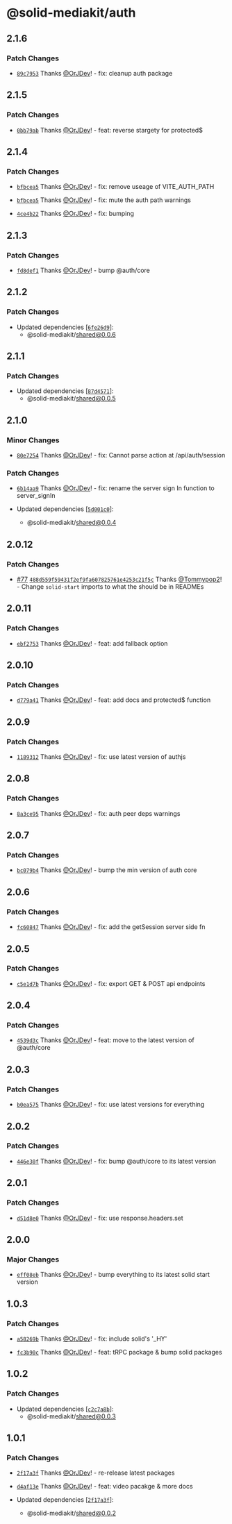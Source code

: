 # @solid-mediakit/auth

## 2.1.6

### Patch Changes

- [`89c7953`](https://github.com/solidjs-community/mediakit/commit/89c79531408a44aaee8331bf41989b23e02cc2d1) Thanks [@OrJDev](https://github.com/OrJDev)! - fix: cleanup auth package

## 2.1.5

### Patch Changes

- [`0bb79ab`](https://github.com/solidjs-community/mediakit/commit/0bb79ab3fcc982cd5e68ded7ba3277bfe3661bc8) Thanks [@OrJDev](https://github.com/OrJDev)! - feat: reverse stargety for protected$

## 2.1.4

### Patch Changes

- [`bfbcea5`](https://github.com/solidjs-community/mediakit/commit/bfbcea5875775aa3d1f8333c41d8c54a900931a8) Thanks [@OrJDev](https://github.com/OrJDev)! - fix: remove useage of VITE_AUTH_PATH

- [`bfbcea5`](https://github.com/solidjs-community/mediakit/commit/bfbcea5875775aa3d1f8333c41d8c54a900931a8) Thanks [@OrJDev](https://github.com/OrJDev)! - fix: mute the auth path warnings

- [`4ce4b22`](https://github.com/solidjs-community/mediakit/commit/4ce4b22b1eb742b221ea3d06a3f55a29b46a7a59) Thanks [@OrJDev](https://github.com/OrJDev)! - fix: bumping

## 2.1.3

### Patch Changes

- [`fd8def1`](https://github.com/solidjs-community/mediakit/commit/fd8def1c0aed31f45f6541a7b4a0e2453810e92e) Thanks [@OrJDev](https://github.com/OrJDev)! - bump @auth/core

## 2.1.2

### Patch Changes

- Updated dependencies [[`6fe26d9`](https://github.com/solidjs-community/mediakit/commit/6fe26d9daa1c96436d6fe5e7f8e253344e56d9ad)]:
  - @solid-mediakit/shared@0.0.6

## 2.1.1

### Patch Changes

- Updated dependencies [[`87d4571`](https://github.com/solidjs-community/mediakit/commit/87d4571f5f1d1846f6728efecb4adc4bc6154771)]:
  - @solid-mediakit/shared@0.0.5

## 2.1.0

### Minor Changes

- [`80e7254`](https://github.com/solidjs-community/mediakit/commit/80e725465080310ce60d1013dece47b647ac239b) Thanks [@OrJDev](https://github.com/OrJDev)! - fix: Cannot parse action at /api/auth/session

### Patch Changes

- [`6b14aa9`](https://github.com/solidjs-community/mediakit/commit/6b14aa9770daf3dae297c98ac209066f5886a7a3) Thanks [@OrJDev](https://github.com/OrJDev)! - fix: rename the server sign In function to server_signIn

- Updated dependencies [[`5d001c0`](https://github.com/solidjs-community/mediakit/commit/5d001c05396cd66654d41cce47f0f548f329a0c5)]:
  - @solid-mediakit/shared@0.0.4

## 2.0.12

### Patch Changes

- [#77](https://github.com/solidjs-community/mediakit/pull/77) [`488d559f59431f2ef9fa607825761e4253c21f5c`](https://github.com/solidjs-community/mediakit/commit/488d559f59431f2ef9fa607825761e4253c21f5c) Thanks [@Tommypop2](https://github.com/Tommypop2)! - Change `solid-start` imports to what the should be in READMEs

## 2.0.11

### Patch Changes

- [`ebf2753`](https://github.com/solidjs-community/mediakit/commit/ebf27538c153ca87e67092682435eed6552cdbb9) Thanks [@OrJDev](https://github.com/OrJDev)! - feat: add fallback option

## 2.0.10

### Patch Changes

- [`d779a41`](https://github.com/solidjs-community/mediakit/commit/d779a419b82565b8f39efd93ae285f3c9b9d6408) Thanks [@OrJDev](https://github.com/OrJDev)! - feat: add docs and protected$ function

## 2.0.9

### Patch Changes

- [`1189312`](https://github.com/solidjs-community/mediakit/commit/118931204eec25cdbcf8f09de9b1731b7bf32012) Thanks [@OrJDev](https://github.com/OrJDev)! - fix: use latest version of authjs

## 2.0.8

### Patch Changes

- [`8a3ce95`](https://github.com/solidjs-community/mediakit/commit/8a3ce95528bbfd174e99a511967b9d28200b3067) Thanks [@OrJDev](https://github.com/OrJDev)! - fix: auth peer deps warnings

## 2.0.7

### Patch Changes

- [`bc079b4`](https://github.com/solidjs-community/mediakit/commit/bc079b43782662fb270f218d68124a4410c9f048) Thanks [@OrJDev](https://github.com/OrJDev)! - bump the min version of auth core

## 2.0.6

### Patch Changes

- [`fc60847`](https://github.com/solidjs-community/mediakit/commit/fc60847b25edb3b93bf6d4c264e744507581fb1f) Thanks [@OrJDev](https://github.com/OrJDev)! - fix: add the getSession server side fn

## 2.0.5

### Patch Changes

- [`c5e1d7b`](https://github.com/solidjs-community/mediakit/commit/c5e1d7b86935f3c07346f67dc38b7427dcaa73c0) Thanks [@OrJDev](https://github.com/OrJDev)! - fix: export GET & POST api endpoints

## 2.0.4

### Patch Changes

- [`4539d3c`](https://github.com/solidjs-community/mediakit/commit/4539d3c05e5d2c3b2d1378963bfa488686ea70b7) Thanks [@OrJDev](https://github.com/OrJDev)! - feat: move to the latest version of @auth/core

## 2.0.3

### Patch Changes

- [`b0ea575`](https://github.com/solidjs-community/mediakit/commit/b0ea575d3283449456692da64e4cf6892efae49d) Thanks [@OrJDev](https://github.com/OrJDev)! - fix: use latest versions for everything

## 2.0.2

### Patch Changes

- [`446e30f`](https://github.com/solidjs-community/mediakit/commit/446e30f97b47706164bb43fe2cb0bcf78bcb55c1) Thanks [@OrJDev](https://github.com/OrJDev)! - fix: bump @auth/core to its latest version

## 2.0.1

### Patch Changes

- [`d51d8e0`](https://github.com/solidjs-community/mediakit/commit/d51d8e07e34e2d559bd5caf1d9169459047ae202) Thanks [@OrJDev](https://github.com/OrJDev)! - fix: use response.headers.set

## 2.0.0

### Major Changes

- [`eff08eb`](https://github.com/solidjs-community/mediakit/commit/eff08eb6638a5eea2b3033c0b374cec00bf8cb5a) Thanks [@OrJDev](https://github.com/OrJDev)! - bump everything to its latest solid start version

## 1.0.3

### Patch Changes

- [`a58269b`](https://github.com/solidjs-community/mediakit/commit/a58269b732a0fd42b5cf00684e8a19368361469c) Thanks [@OrJDev](https://github.com/OrJDev)! - fix: include solid's '\_HY'

- [`fc3b90c`](https://github.com/solidjs-community/mediakit/commit/fc3b90cd20892b5584a47551f701fe84d3b8f921) Thanks [@OrJDev](https://github.com/OrJDev)! - feat: tRPC package & bump solid packages

## 1.0.2

### Patch Changes

- Updated dependencies [[`c2c7a8b`](https://github.com/solidjs-community/mediakit/commit/c2c7a8be5b0c0424c65014c73033af9a50beec07)]:
  - @solid-mediakit/shared@0.0.3

## 1.0.1

### Patch Changes

- [`2f17a3f`](https://github.com/solidjs-community/mediakit/commit/2f17a3f2e2d646186d62f9d941b3a0c321c9fc3d) Thanks [@OrJDev](https://github.com/OrJDev)! - re-release latest packages

- [`d4af13e`](https://github.com/solidjs-community/mediakit/commit/d4af13e764e84379fbb11d0bbe890bb7450b2f72) Thanks [@OrJDev](https://github.com/OrJDev)! - feat: video pacakge & more docs

- Updated dependencies [[`2f17a3f`](https://github.com/solidjs-community/mediakit/commit/2f17a3f2e2d646186d62f9d941b3a0c321c9fc3d)]:
  - @solid-mediakit/shared@0.0.2
